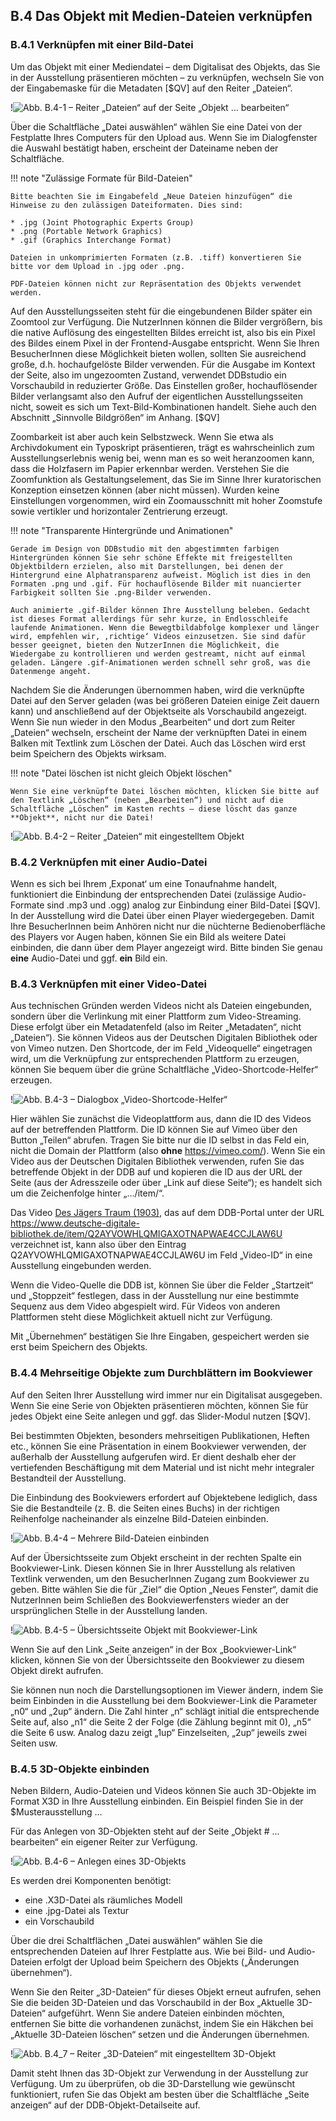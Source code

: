 ## B.4 Das Objekt mit Medien-Dateien verknüpfen

### B.4.1 Verknüpfen mit einer Bild-Datei

Um das Objekt mit einer Mediendatei – dem Digitalisat des Objekts, das Sie in der Ausstellung präsentieren möchten – zu verknüpfen, wechseln Sie von der Eingabemaske für die Metadaten [$QV] auf den Reiter „Dateien“.

!![Abb. B.4-1 – Reiter „Dateien“ auf der Seite „Objekt … bearbeiten“][B-4_1]

Über die Schaltfläche „Datei auswählen“ wählen Sie eine Datei von der Festplatte Ihres Computers für den Upload aus. Wenn Sie im Dialogfenster die Auswahl bestätigt haben, erscheint der Dateiname neben der Schaltfläche. 

!!! note "Zulässige Formate für Bild-Dateien"

    Bitte beachten Sie im Eingabefeld „Neue Dateien hinzufügen“ die Hinweise zu den zulässigen Dateiformaten. Dies sind:

    * .jpg (Joint Photographic Experts Group)
    * .png (Portable Network Graphics)
    * .gif (Graphics Interchange Format)

    Dateien in unkomprimierten Formaten (z.B. .tiff) konvertieren Sie bitte vor dem Upload in .jpg oder .png. 
    
    PDF-Dateien können nicht zur Repräsentation des Objekts verwendet werden.

Auf den Ausstellungsseiten steht für die eingebundenen Bilder später ein Zoomtool zur Verfügung. Die NutzerInnen können die Bilder vergrößern, bis die native Auflösung des eingestellten Bildes erreicht ist, also bis ein Pixel des Bildes einem Pixel in der Frontend-Ausgabe entspricht. Wenn Sie Ihren BesucherInnen diese Möglichkeit bieten wollen, sollten Sie ausreichend große, d.h. hochaufgelöste Bilder verwenden. Für die Ausgabe im Kontext der Seite, also im ungezoomten Zustand, verwendet DDBstudio ein Vorschaubild in reduzierter Größe. Das Einstellen großer, hochauflösender Bilder verlangsamt also den Aufruf der eigentlichen Ausstellungsseiten nicht, soweit es sich um Text-Bild-Kombinationen handelt. Siehe auch den Abschnitt „Sinnvolle Bildgrößen“ im Anhang. [$QV]

Zoombarkeit ist aber auch kein Selbstzweck. Wenn Sie etwa als Archivdokument ein Typoskript präsentieren, trägt es wahrscheinlich zum Ausstellungserlebnis wenig bei, wenn man es so weit heranzoomen kann, dass die Holzfasern im Papier erkennbar werden. Verstehen Sie die Zoomfunktion als Gestaltungselement, das Sie im Sinne Ihrer kuratorischen Konzeption einsetzen können (aber nicht müssen). Wurden keine Einstellungen vorgenommen, wird ein Zoomausschnitt mit hoher Zoomstufe sowie vertikler und horizontaler Zentrierung erzeugt.     

!!! note "Transparente Hintergründe und Animationen"

    Gerade im Design von DDBstudio mit den abgestimmten farbigen Hintergründen können Sie sehr schöne Effekte mit freigestellten Objektbildern erzielen, also mit Darstellungen, bei denen der Hintergrund eine Alphatransparenz aufweist. Möglich ist dies in den Formaten .png und .gif. Für hochauflösende Bilder mit nuancierter Farbigkeit sollten Sie .png-Bilder verwenden.

    Auch animierte .gif-Bilder können Ihre Ausstellung beleben. Gedacht ist dieses Format allerdings für sehr kurze, in Endlosschleife laufende Animationen. Wenn die Bewegtbildabfolge komplexer und länger wird, empfehlen wir, ‚richtige‘ Videos einzusetzen. Sie sind dafür besser geeignet, bieten den NutzerInnen die Möglichkeit, die Wiedergabe zu kontrollieren und werden gestreamt, nicht auf einmal geladen. Längere .gif-Animationen werden schnell sehr groß, was die Datenmenge angeht.

Nachdem Sie die Änderungen übernommen haben, wird die verknüpfte Datei auf den Server geladen (was bei größeren Dateien einige Zeit dauern kann) und anschließend auf der Objektseite als Vorschaubild angezeigt.  Wenn Sie nun wieder in den Modus „Bearbeiten“ und dort zum Reiter „Dateien“ wechseln, erscheint der Name der verknüpften Datei in einem Balken mit Textlink zum Löschen der Datei. Auch das Löschen wird erst beim Speichern des Objekts wirksam.

!!! note "Datei löschen ist nicht gleich Objekt löschen"

    Wenn Sie eine verknüpfte Datei löschen möchten, klicken Sie bitte auf den Textlink „Löschen“ (neben „Bearbeiten“) und nicht auf die Schaltfläche „Löschen“ im Kasten rechts – diese löscht das ganze **Objekt**, nicht nur die Datei!

!![Abb. B.4-2 – Reiter „Dateien“ mit eingestelltem Objekt][B-4_2]

### B.4.2 Verknüpfen mit einer Audio-Datei

Wenn es sich bei Ihrem ‚Exponat‘ um eine Tonaufnahme handelt, funktioniert die Einbindung der entsprechenden Datei (zulässige Audio-Formate sind .mp3 und .ogg) analog zur Einbindung einer Bild-Datei [$QV]. In der Ausstellung wird die Datei über einen Player wiedergegeben. Damit Ihre BesucherInnen beim Anhören nicht nur die nüchterne Bedienoberfläche des Players vor Augen haben, können Sie ein Bild als weitere Datei einbinden, die dann über dem Player angezeigt wird. Bitte binden Sie genau **eine** Audio-Datei und ggf. **ein** Bild ein. 

### B.4.3 Verknüpfen mit einer Video-Datei

Aus technischen Gründen werden Videos nicht als Dateien eingebunden, sondern über die Verlinkung mit einer Plattform zum Video-Streaming. Diese erfolgt über ein Metadatenfeld (also im Reiter „Metadaten“, nicht „Dateien“). Sie können Videos aus der Deutschen Digitalen Bibliothek oder von Vimeo nutzen. Den Shortcode, der im Feld „Videoquelle“ eingetragen wird, um die Verknüpfung zur entsprechenden Plattform zu erzeugen, können Sie bequem über die grüne Schaltfläche „Video-Shortcode-Helfer“ erzeugen. 

!![Abb. B.4-3 – Dialogbox „Video-Shortcode-Helfer“][B-4_3]

Hier wählen Sie zunächst die Videoplattform aus, dann die ID des Videos auf der betreffenden Plattform. Die ID können Sie auf Vimeo über den Button „Teilen“ abrufen. Tragen Sie bitte nur die ID selbst in das Feld ein, nicht die Domain der Plattform (also **ohne** https://vimeo.com/). Wenn Sie ein Video aus der Deutschen Digitalen Bibliothek verwenden, rufen Sie das betreffende Objekt in der DDB auf und kopieren die ID aus der URL der Seite (aus der Adresszeile oder über „Link auf diese Seite“); es handelt sich um die Zeichenfolge hinter „.../item/“.

Das Video [Des Jägers Traum (1903)](https://www.deutsche-digitale-bibliothek.de/item/Q2AYVOWHLQMIGAXOTNAPWAE4CCJLAW6U), das auf dem DDB-Portal unter der URL https://www.deutsche-digitale-bibliothek.de/item/Q2AYVOWHLQMIGAXOTNAPWAE4CCJLAW6U verzeichnet ist, kann also über den Eintrag Q2AYVOWHLQMIGAXOTNAPWAE4CCJLAW6U im Feld „Video-ID“ in eine Ausstellung eingebunden werden.

Wenn die Video-Quelle die DDB ist, können Sie über die Felder „Startzeit“ und „Stoppzeit“ festlegen, dass in der Ausstellung nur eine bestimmte Sequenz aus dem Video abgespielt wird. Für Videos von anderen Plattformen steht diese Möglichkeit aktuell nicht zur Verfügung.

Mit „Übernehmen“ bestätigen Sie Ihre Eingaben, gespeichert werden sie erst beim Speichern des Objekts.

### B.4.4 Mehrseitige Objekte zum Durchblättern im Bookviewer

Auf den Seiten Ihrer Ausstellung wird immer nur ein Digitalisat ausgegeben. Wenn Sie eine Serie von Objekten präsentieren möchten, können Sie für jedes Objekt eine Seite anlegen und ggf. das Slider-Modul nutzen [$QV]. 

Bei bestimmten Objekten, besonders mehrseitigen Publikationen, Heften etc., können Sie eine Präsentation in einem Bookviewer verwenden, der außerhalb der Ausstellung aufgerufen wird. Er dient deshalb eher der vertiefenden Beschäftigung mit dem Material und ist nicht mehr integraler Bestandteil der Ausstellung.

Die Einbindung des Bookviewers erfordert auf Objektebene lediglich, dass Sie die Bestandteile (z. B. die Seiten eines Buchs) in der richtigen Reihenfolge nacheinander als einzelne Bild-Dateien einbinden.

!![Abb. B.4-4 – Mehrere Bild-Dateien einbinden][B-4_4]

Auf der Übersichtsseite zum Objekt erscheint in der rechten Spalte ein Bookviewer-Link. Diesen können Sie in Ihrer Ausstellung als relativen Textlink verwenden, um den BesucherInnen Zugang zum Bookviewer zu geben. Bitte wählen Sie die für „Ziel“ die Option „Neues Fenster“, damit die NutzerInnen beim Schließen des Bookviewerfensters wieder an der ursprünglichen Stelle in der Ausstellung landen.

!![Abb. B.4-5 – Übersichtsseite Objekt mit Bookviewer-Link][B-4_5]

Wenn Sie auf den Link „Seite anzeigen“ in der Box „Bookviewer-Link“ klicken, können Sie von der Übersichtsseite den Bookviewer zu diesem Objekt direkt aufrufen.

Sie können nun noch die Darstellungsoptionen im Viewer ändern, indem Sie beim Einbinden in die Ausstellung bei dem Bookviewer-Link die Parameter „n0“ und „2up“ ändern. Die Zahl hinter „n“ schlägt initial die entsprechende Seite auf, also „n1“ die Seite 2 der Folge (die Zählung beginnt mit 0), „n5“ die Seite 6 usw. Analog dazu zeigt „1up“ Einzelseiten, „2up“ jeweils zwei Seiten usw.

### B.4.5 3D-Objekte einbinden

Neben Bildern, Audio-Dateien und Videos können Sie auch 3D-Objekte im Format X3D in Ihre Ausstellung einbinden. Ein Beispiel finden Sie in der $Musterausstellung ...

Für das Anlegen von 3D-Objekten steht auf der Seite „Objekt # ... bearbeiten“ ein eigener Reiter zur Verfügung. 

!![Abb. B.4-6 – Anlegen eines 3D-Objekts][B-4_6]

Es werden drei Komponenten benötigt:

* eine .X3D-Datei als räumliches Modell
* eine .jpg-Datei als Textur
* ein Vorschaubild

Über die drei Schaltflächen „Datei auswählen“ wählen Sie die entsprechenden Dateien auf Ihrer Festplatte aus. Wie bei Bild- und Audio-Dateien erfolgt der Upload beim Speichern des Objekts („Änderungen übernehmen“).

Wenn Sie den Reiter „3D-Dateien“ für dieses Objekt erneut aufrufen, sehen Sie die beiden 3D-Dateien und das Vorschaubild in der Box „Aktuelle 3D-Dateien“ aufgeführt. Wenn Sie andere Dateien einbinden möchten, entfernen Sie bitte die vorhandenen zunächst, indem Sie ein Häkchen bei „Aktuelle 3D-Dateien löschen“ setzen und die Änderungen übernehmen.

!![Abb. B.4_7 – Reiter „3D-Dateien“ mit eingestelltem 3D-Objekt][B-4_7]

Damit steht Ihnen das 3D-Objekt zur Verwendung in der Ausstellung zur Verfügung. Um zu überprüfen, ob die 3D-Darstellung wie gewünscht funktioniert, rufen Sie das Objekt am besten über die Schaltfläche „Seite anzeigen“ auf der DDB-Objekt-Detailseite auf.



[B-4_1]: img/B-4_1.jpg "Abb. B.4-1 – Reiter „Dateien“ auf der Seite „Objekt … bearbeiten“"
[B-4_2]: img/B-4_2.jpg "Abb. B.4-2 – Reiter „Dateien“ mit eingestelltem Objekt“"
[B-4_3]: img/B-4_3.jpg "Abb. B.4-3 – Dialogbox „Video-Shortcode-Helfer“"
[B-4_4]: img/B-4_4.jpg "Abb. B.4-4 – Mehrere Bild-Dateien einbinden"
[B-4_5]: img/B-4_5.jpg "Abb. B.4-5 – Übersichtsseite Objekt mit Bookviewer-Link"
[B-4_6]: img/B-4_6.jpg "Abb. B.4-6 – Anlegen eines 3D-Objekts"
[B-4_7]: img/B-4_7.jpg "Abb. B.4_7 – Reiter „3D-Dateien“ mit eingestelltem 3D-Objekt"
